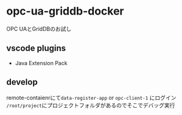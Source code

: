 # opc-ua-griddb-docker
OPC UAとGridDBのお試し

## vscode plugins
- Java Extension Pack

## develop
remote-contaienrにて`data-register-app` or `opc-client-1` にログイン<br />
`/root/project`にプロジェクトフォルダがあるのでそこでデバッグ実行